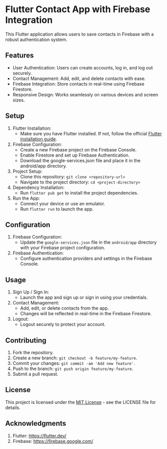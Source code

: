 # Flutter Contact App with Firebase Integration
This Flutter application allows users to save contacts in Firebase with a robust authentication system.

## Features
* User Authentication: Users can create accounts, log in, and log out securely.
* Contact Management: Add, edit, and delete contacts with ease.
* Firebase Integration: Store contacts in real-time using Firebase Firestore.
* Responsive Design: Works seamlessly on various devices and screen sizes.

## Setup

1. Flutter Installation:
   * Make sure you have Flutter installed. If not, follow the official [Flutter installation guide](https://docs.flutter.dev/get-started/install).
2. Firebase Configuration:
   * Create a new Firebase project on the Firebase Console.
   * Enable Firestore and set up Firebase Authentication.
   * Download the google-services.json file and place it in the android/app directory.
3. Project Setup:
   * Clone this repository: `git clone <repository-url>`
   * Navigate to the project directory: `cd <project-directory>`
4. Dependency Installation:
   * Run `flutter pub get` to install the project dependencies.
5. Run the App:
   * Connect your device or use an emulator.
   * Run `flutter run` to launch the app.

## Configuration
1. Firebase Configuration:
    * Update the `google-services.json` file in the `android/app` directory with your Firebase project configuration.
2. Firebase Authentication:
   * Configure authentication providers and settings in the Firebase Console.

## Usage
1. Sign Up / Sign In:
   * Launch the app and sign up or sign in using your credentials.
2. Contact Management:
   * Add, edit, or delete contacts from the app.
   * Changes will be reflected in real-time in the Firebase Firestore.
3. Logout:
   * Logout securely to protect your account.

## Contributing
1. Fork the repository.
2. Create a new branch: ```git checkout -b feature/my-feature```.
3. Commit your changes: ``git commit -am 'Add new feature'``.
4. Push to the branch: ``git push origin feature/my-feature``.
5. Submit a pull request.

## License
This project is licensed under the [MIT License](https://github.com/abhishektyagi2912/Contact_List_App/blob/master/LICENSE) - see the LICENSE file for details.

## Acknowledgments
1. Flutter: https://flutter.dev/
2. Firebase: https://firebase.google.com/



